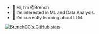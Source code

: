 - 👋 Hi, I’m @Brench
- 👀 I’m interested in ML and Data Analysis.
- 🌱 I’m currently learning about LLM.

[![BrenchCC's GitHub stats](https://github-readme-stats.vercel.app/api?username=BrenchCC)](https://github.com/BrenchCC/github-readme-stats)
<!---
BrenchCC/BrenchCC is a ✨ special ✨ repository because its `README.md` (this file) appears on your GitHub profile.
You can click the Preview link to take a look at your changes.
--->
